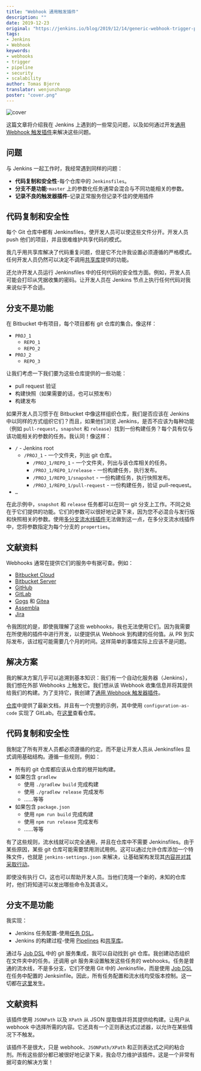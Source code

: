 ```yaml
---
title: "Webhook 通用触发插件"
description: ""
date: 2019-12-23
original: "https://jenkins.io/blog/2019/12/14/generic-webhook-trigger-plugin/"
tags:
- Jenkins
- Webhook
keywords:
- webhooks
- trigger
- pipeline
- security
- scalability
author: Tomas Bjerre
translator: wenjunzhangp
poster: "cover.png"
---
```


![cover](cover.png)

这篇文章将介绍我在 Jenkins 上遇到的一些常见问题，以及如何通过开发[通用 Webhook 触发插件](https://plugins.jenkins.io/generic-webhook-trigger)来解决这些问题。

## 问题

与 Jenkins 一起工作时，我经常遇到同样的问题：

* **代码复制和安全性**-每个仓库中的 `Jenkinsfiles`。
* **分支不是功能**-`master` 上的参数化任务通常会混合与不同功能相关的参数。
* **记录不良的触发器插件**-记录正常服务但记录不佳的使用插件

## 代码复制和安全性

每个 Git 仓库中都有 Jenkinsfiles，使开发人员可以使这些文件分开。开发人员 push 他们的项目，并且很难维护共享代码的模式。

我几乎用共享库解决了代码重复问题，但是它不允许我设置必须遵循的严格模式。任何开发人员仍然可以决定不调用[共享库](https://jenkins.io/doc/book/pipeline/shared-libraries/)提供的功能。

还允许开发人员运行 Jenkinsfiles 中的任何代码的安全性方面。例如，开发人员可能会打印从凭据收集的密码。让开发人员在 Jenkins 节点上执行任何代码对我来说似乎不合适。

## 分支不是功能

在 Bitbucket 中有项目，每个项目都有 git 仓库的集合。像这样：

* `PROJ_1`
   * `REPO_1`
   * `REPO_2`
* `PROJ_2`
   * `REPO_3`

让我们考虑一下我们要为这些仓库提供的一些功能：

* pull request 验证
* 构建快照（如果需要的话，也可以预发布）
* 构建发布

如果开发人员习惯于在 Bitbucket 中像这样组织仓库，我们是否应该在 Jenkins 中以同样的方式组织它们？而且，如果他们浏览 Jenkins，是否不应该为每种功能（例如 `pull-request`，`snapshot` 和 `release`）找到一份构建任务？每个具有仅与该功能相关的参数的任务。我认同！像这样：

* `/` - Jenkins root
   * `/PROJ_1` - 一个文件夹，列出 git 仓库。
      * `/PROJ_1/REPO_1` - 一个文件夹，列出与该仓库相关的任务。
      * `/PROJ_1/REPO_1/release` - 一份构建任务，执行发布。
      * `/PROJ_1/REPO_1/snapshot` - 一份构建任务，执行快照发布。
      * `/PROJ_1/REPO_1/pull-request` - 一份构建任务，验证 pull-request。
* `…​`

在此示例中，`snapshot` 和 `release` 任务都可以在同一 git 分支上工作。不同之处在于它们提供的功能。它们的参数可以很好地记录下来，因为您不必混合与发行版和快照相关的参数。使用[多分支流水线插件](https://plugins.jenkins.io/workflow-multibranch)无法做到这一点，在多分支流水线插件中，您将参数指定为每个分支的 `properties`。

## 文献资料

Webhooks 通常在提供它们的服务中有据可查。例如：

* [Bitbucket Cloud](https://confluence.atlassian.com/bitbucket/manage-webhooks-735643732.html)
* [Bitbucket Server](https://confluence.atlassian.com/bitbucketserver/managing-webhooks-in-bitbucket-server-938025878.html)
* [GitHub](https://developer.github.com/webhooks/)
* [GitLab](https://docs.gitlab.com/ce/user/project/integrations/webhooks.html)
* [Gogs](https://gogs.io/docs/features/webhook) 和 [Gitea](https://docs.gitea.io/en-us/webhooks/)
* [Assembla](https://blog.assembla.com/assemblablog/tabid/12618/bid/107614/assembla-bigplans-integration-how-to.aspx)
* [Jira](https://developer.atlassian.com/server/jira/platform/webhooks/)

令我困扰的是，即使我理解了这些 webhooks，我也无法使用它们。因为我需要在所使用的插件中进行开发，以便提供从 Webhook 到构建的任何值。从 PR 到实际发布，该过程可能需要几个月的时间。这样简单的事情实际上应该不是问题。

## 解决方案

我的解决方案几乎可以追溯到基本知识：我们有一个自动化服务器（Jenkins），我们想在外部 Webhooks 上触发它。我们想从该 Webhook 收集信息并将其提供给我们的构建。为了支持它，我创建了[通用 Webhook 触发器插件](https://plugins.jenkins.io/generic-webhook-trigger)。

[仓库](https://github.com/jenkinsci/generic-webhook-trigger-plugin/)中提供了最新文档，并且有一个完整的示例，其中使用 `configuration-as-code` 实现了 GitLab。在[这里](https://github.com/tomasbjerre/jenkins-configuration-as-code-sandbox)查看仓库。

## 代码复制和安全性

我制定了所有开发人员都必须遵循的约定。而不是让开发人员从 Jenkinsfiles 显式调用基础结构。遵循一些规则，例如：

* 所有的 git 仓库都应该从仓库的根开始构建。
* 如果包含 `gradlew`
   * 使用 `./gradlew build` 完成构建
   * 使用 `./gradlew release` 完成发布
   * ......等等
* 如果包含 `package.json`
   * 使用 `npm run build` 完成构建
   * 使用 `npm run release` 完成发布
   * ......等等

有了这些规则，流水线就可以完全通用，并且在仓库中不需要 Jenkinsfiles。由于某些原因，某些 git 仓库可能需要禁用测试用例。这可以通过允许仓库添加一个特殊文件，也就是 `jenkins-settings.json` 来解决，让基础架构发现其[内容并对其采取行动](https://github.com/tomasbjerre/jenkins-configuration-as-code-sandbox/blob/master/vars/buildRepo.groovy#L52)。

即使没有执行 CI，这也可以帮助开发人员。当他们克隆一个新的，未知的仓库时，他们将知道可以发出哪些命令及其语义。

## 分支不是功能

我实现：

* Jenkins 任务配置-使用[任务 DSL](https://github.com/jenkinsci/job-dsl-plugin/wiki)。
* Jenkins 的构建过程-使用 [Pipelines](https://jenkins.io/blog/2019/12/14/generic-webhook-trigger-plugin/doc/book/pipeline/) 和[共享库](https://jenkins.io/doc/book/pipeline/shared-libraries/)。

通过与 [Job DSL](https://github.com/jenkinsci/job-dsl-plugin/wiki) 中的 git 服务集成，我可以自动找到 git 仓库。我创建动态组织在文件夹中的任务。还调用 git 服务来设置触发这些任务的 webhooks。任务是普通的流水线，不是多分支，它们不使用 Git 中的 Jenkinsfile，而是使用 [Job DSL](https://github.com/jenkinsci/job-dsl-plugin/wiki) 在任务中配置的 Jenksinfile。因此，所有任务配置和流水线均受版本控制。这一切都在[这里](https://github.com/tomasbjerre/jenkins-configuration-as-code-sandbox/blob/master/jobs/applicationRepo.groovy)发生。

## 文献资料

该插件使用 `JSONPath` 以及 `XPath` 从 JSON 提取值并将其提供给构建。让用户从 webhook 中选择所需的内容。它还具有一个正则表达式过滤器，以允许在某些情况下不触发。

该插件不是很大，只是 webhook、`JSONPath/XPath` 和正则表达式之间的粘合剂。所有这些部分都已被很好地记录下来，我会尽力维护该插件。这是一个非常有据可查的解决方案！